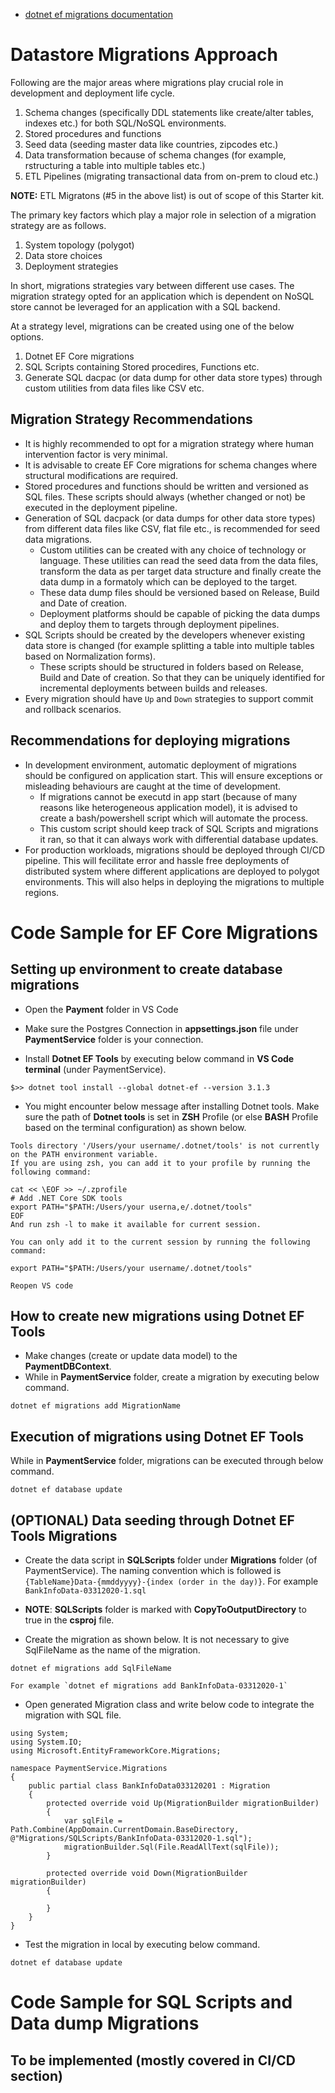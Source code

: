 - [dotnet ef migrations documentation](https://docs.microsoft.com/en-us/ef/core/managing-schemas/migrations/?tabs=dotnet-core-cli)

# Datastore Migrations Approach
Following are the major areas where migrations play crucial role in development and deployment life cycle.
1. Schema changes (specifically DDL statements like create/alter tables, indexes etc.) for both SQL/NoSQL environments.
2. Stored procedures and functions
3. Seed data (seeding master data like countries, zipcodes etc.)
4. Data transformation because of schema changes (for example, rstructuring a table into multiple tables etc.)
5. ETL Pipelines (migrating transactional data from on-prem to cloud etc.)

**NOTE:** ETL Migratons (#5 in the above list) is out of scope of this Starter kit.

The primary key factors which play a major role in selection of a migration strategy are as follows.
1. System topology (polygot)
2. Data store choices
3. Deployment strategies

In short, migrations strategies vary between different use cases. The migration strategy opted for an application which is dependent on NoSQL store cannot be leveraged for an application with a SQL backend.

At a strategy level, migrations can be created using one of the below options.
1. Dotnet EF Core migrations
2. SQL Scripts containing Stored procedires, Functions etc.
2. Generate SQL dacpac (or data dump for other data store types) through custom utilities from data files like CSV etc.


## Migration Strategy Recommendations
- It is highly recommended to opt for a migration strategy where human intervention factor is very minimal. 
- It is advisable to create EF Core migrations for schema changes where structural modifications are required.
- Stored procedures and functions should be written and versioned as SQL files. These scripts should always (whether changed or not) be executed in the deployment pipeline.
- Generation of SQL dacpack (or data dumps for other data store types) from different data files like CSV, flat file etc., is recommended for seed data migrations.
    - Custom utilities can be created with any choice of technology or language. These utilities can read the seed data from the data files, transform the data as per target data structure and finally create the data dump in a formatoly which can be deployed to the target.
    - These data dump files should be versioned based on Release, Build and Date of creation.
    - Deployment platforms should be capable of picking the data dumps and deploy them to targets through deployment pipelines.
- SQL Scripts should be created by the developers whenever existing data store is changed (for example splitting a table into multiple tables based on Normalization forms).
    - These scripts should be structured in folders based on Release, Build and Date of creation. So that they can be uniquely identified for incremental deployments between builds and releases.
- Every migration should have `Up` and `Down` strategies to support commit and rollback scenarios.

## Recommendations for deploying migrations
- In development environment, automatic deployment of migrations should be configured on application start. This will ensure exceptions or misleading behaviours are caught at the time of development. 
    - If migrations cannot be executd in app start (because of many reasons like heterogeneous application model), it is advised to create a bash/powershell script which will automate the process.
    - This custom script should keep track of SQL Scripts and migrations it ran, so that it can always work with differential database updates.
- For production workloads, migrations should be deployed through CI/CD pipeline. This will fecilitate error and hassle free deployments of distributed system where different applications are deployed to polygot environments. This will also helps in deploying the migrations to multiple regions.


# Code Sample for EF Core Migrations 
## Setting up environment to create database migrations
- Open the **Payment** folder in VS Code

- Make sure the Postgres Connection in **appsettings.json** file under **PaymentService** folder is your connection.

- Install **Dotnet EF Tools** by executing below command in **VS Code terminal** (under PaymentService).

```
$>> dotnet tool install --global dotnet-ef --version 3.1.3
```

- You might encounter below message after installing Dotnet tools. Make sure the path of **Dotnet tools** is set in **ZSH** Profile (or else **BASH** Profile based on the terminal configuration) as shown below.

```
Tools directory '/Users/your username/.dotnet/tools' is not currently on the PATH environment variable.
If you are using zsh, you can add it to your profile by running the following command:

cat << \EOF >> ~/.zprofile
# Add .NET Core SDK tools
export PATH="$PATH:/Users/your userna,e/.dotnet/tools"
EOF
And run zsh -l to make it available for current session.

You can only add it to the current session by running the following command:

export PATH="$PATH:/Users/your username/.dotnet/tools"

Reopen VS code
```

## How to create new migrations using Dotnet EF Tools

- Make changes (create or update data model) to the **PaymentDBContext**. 
- While in **PaymentService** folder, create a migration by executing below command.

```
dotnet ef migrations add MigrationName
```

## Execution of migrations using Dotnet EF Tools
While in **PaymentService** folder, migrations can be executed through below command.

```
dotnet ef database update
```

## (OPTIONAL) Data seeding through Dotnet EF Tools Migrations 
- Create the data script in **SQLScripts** folder under **Migrations** folder (of PaymentService). The naming convention which is followed is `{TableName}Data-{mmddyyyy}-{index (order in the day)}`. For example `BankInfoData-03312020-1.sql`

- **NOTE**: **SQLScripts** folder is marked with **CopyToOutputDirectory** to true in the **csproj** file.

- Create the migration as shown below. It is not necessary to give SqlFileName as the name of the migration. 
```
dotnet ef migrations add SqlFileName

For example `dotnet ef migrations add BankInfoData-03312020-1`
```

- Open generated Migration class and write below code to integrate the migration with SQL file.
```
using System;
using System.IO;
using Microsoft.EntityFrameworkCore.Migrations;

namespace PaymentService.Migrations
{
    public partial class BankInfoData033120201 : Migration
    {
        protected override void Up(MigrationBuilder migrationBuilder)
        {
            var sqlFile = Path.Combine(AppDomain.CurrentDomain.BaseDirectory, @"Migrations/SQLScripts/BankInfoData-03312020-1.sql"); 
            migrationBuilder.Sql(File.ReadAllText(sqlFile));
        }

        protected override void Down(MigrationBuilder migrationBuilder)
        {

        }
    }
}
```

- Test the migration in local by executing below command.
```
dotnet ef database update
```

# Code Sample for SQL Scripts and Data dump Migrations 

## To be implemented (mostly covered in CI/CD section)